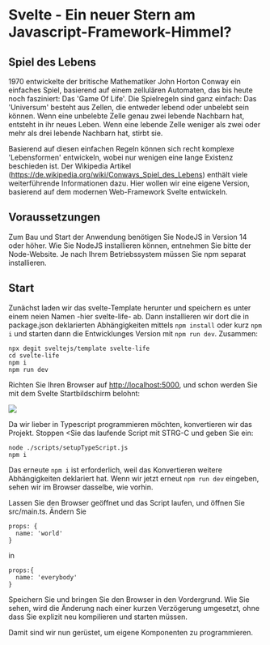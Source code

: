 # Svelte - Ein neuer Stern am Javascript-Framework-Himmel?

## Spiel des Lebens

1970 entwickelte der britische Mathematiker John Horton Conway ein einfaches Spiel, basierend auf einem zellulären Automaten, das bis heute noch fasziniert: Das 'Game Of Life'. Die Spielregeln sind ganz einfach: Das 'Universum' besteht aus Zellen, die entweder lebend oder unbelebt sein können. Wenn eine unbelebte Zelle genau zwei lebende Nachbarn hat, entsteht in ihr neues Leben. Wenn eine lebende Zelle weniger als zwei oder mehr als drei lebende Nachbarn hat, stirbt sie.

Basierend auf diesen einfachen Regeln können sich recht komplexe 'Lebensformen' entwickeln, wobei nur wenigen eine lange Existenz beschieden ist. Der Wikipedia Artikel (https://de.wikipedia.org/wiki/Conways_Spiel_des_Lebens) enthält viele weiterführende Informationen dazu. Hier wollen wir eine eigene Version, basierend auf dem modernen Web-Framework Svelte entwickeln.

## Voraussetzungen

Zum Bau und Start der Anwendung benötigen Sie NodeJS in Version 14 oder höher. Wie Sie NodeJS installieren können, entnehmen Sie bitte der Node-Website. Je nach Ihrem Betriebssystem müssen Sie npm separat installieren.


## Start

Zunächst laden wir das svelte-Template herunter und speichern es unter einem neien Namen -hier svelte-life- ab. Dann installieren wir dort die in package.json deklarierten Abhängigkeiten mittels `npm install` oder kurz `npm i` und starten dann die Entwicklunges Version mit `npm run dev`. Zusammen:


````
npx degit sveltejs/template svelte-life
cd svelte-life
npm i
npm run dev
`````

Richten Sie Ihren Browser auf [http://localhost:5000](), und schon werden Sie mit dem Svelte Startbildschirm belohnt:

![](img/template.jpg)


Da wir lieber in Typescript programmieren möchten, konvertieren wir das Projekt. Stoppen <Sie das laufende Script mit STRG-C und geben Sie ein:

`````
node ./scripts/setupTypeScript.js 
npm i
`````

Das erneute `npm i` ist erforderlich, weil das Konvertieren weitere Abhängigkeiten deklariert hat. Wenn wir jetzt erneut `npm run dev` eingeben, sehen wir im Browser dasselbe, wie vorhin.

Lassen Sie den Browser geöffnet und das Script laufen, und öffnen Sie src/main.ts. Ändern Sie 

````
props: {
  name: 'world'
}
````

in 

````
props:{
  name: 'everybody'
}
````
Speichern Sie und bringen Sie den Browser in den Vordergrund. Wie Sie sehen, wird die Änderung nach einer kurzen Verzögerung umgesetzt, ohne dass Sie explizit neu kompilieren und starten müssen.

Damit sind wir nun gerüstet, um eigene Komponenten zu programmieren. 